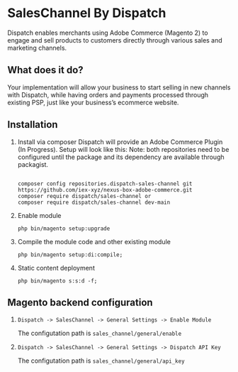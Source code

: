 # SalesChannel By Dispatch

Dispatch enables merchants using Adobe Commerce (Magento 2) to engage and sell products to customers directly through various sales and marketing channels.

## What does it do?

Your implementation will allow your business to start selling in new channels with Dispatch, while having orders and payments processed through existing PSP, just like your business’s ecommerce website.
 
## Installation
  
1. Install via composer
   Dispatch will provide an Adobe Commerce Plugin (In Progress). Setup will look like this:
   Note: both repositories need to be configured until the package and its dependency are available through packagist.
   ```
   
   composer config repositories.dispatch-sales-channel git https://github.com/iex-xyz/nexus-box-adobe-commerce.git
   composer require dispatch/sales-channel or
   composer require dispatch/sales-channel dev-main
   ```
2. Enable module
   ```
   php bin/magento setup:upgrade
   ```
3. Compile the module code and other existing module
   ```
   php bin/magento setup:di:compile;
   ```
4. Static content deployment
   ```
   php bin/magento s:s:d -f;
   ```   
   


## Magento backend configuration

1. ```Dispatch -> SalesChannel -> General Settings -> Enable Module```
    
    The configutation path is ```sales_channel/general/enable```


2. ```Dispatch -> SalesChannel -> General Settings -> Dispatch API Key```

    The configutation path is ```sales_channel/general/api_key```
    
